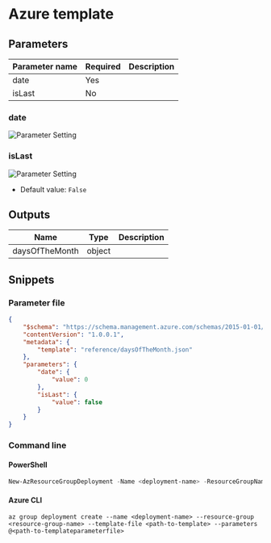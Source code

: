 # Azure template

## Parameters

Parameter name | Required | Description
-------------- | -------- | -----------
date           | Yes      |
isLast         | No       |

### date

![Parameter Setting](https://img.shields.io/badge/parameter-required-orange?style=flat-square)



### isLast

![Parameter Setting](https://img.shields.io/badge/parameter-optional-green?style=flat-square)



- Default value: `False`

## Outputs

Name | Type | Description
---- | ---- | -----------
daysOfTheMonth | object |

## Snippets

### Parameter file

```json
{
    "$schema": "https://schema.management.azure.com/schemas/2015-01-01/deploymentParameters.json#",
    "contentVersion": "1.0.0.1",
    "metadata": {
        "template": "reference/daysOfTheMonth.json"
    },
    "parameters": {
        "date": {
            "value": 0
        },
        "isLast": {
            "value": false
        }
    }
}
```

### Command line

#### PowerShell

```powershell
New-AzResourceGroupDeployment -Name <deployment-name> -ResourceGroupName <resource-group-name> -TemplateFile <path-to-template> -TemplateParameterFile <path-to-templateparameter>
```

#### Azure CLI

```text
az group deployment create --name <deployment-name> --resource-group <resource-group-name> --template-file <path-to-template> --parameters @<path-to-templateparameterfile>
```
